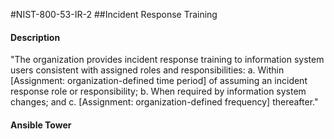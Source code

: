 #NIST-800-53-IR-2
##Incident Response Training
#### Description
"The organization provides incident response training to information system users consistent with assigned roles and responsibilities:
  a.  Within [Assignment: organization-defined time period] of assuming an incident response role or responsibility;
  b.  When required by information system changes; and
  c.  [Assignment: organization-defined frequency] thereafter."
#### Ansible Tower

